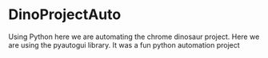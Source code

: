 # DinoProjectAuto
Using Python here we are automating the chrome dinosaur project. Here we are using the pyautogui library.
It was a fun python automation project

